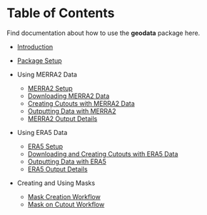 # Table of Contents

Find documentation about how to use the **geodata** package here.

- [Introduction](https://github.com/east-winds/geodata/blob/master/doc/general/Introduction.md)
- [Package Setup](https://github.com/east-winds/geodata/blob/master/doc/general/packagesetup.md)
- Using MERRA2 Data
  - [MERRA2 Setup](https://github.com/east-winds/geodata/blob/master/doc/merra2/merra2_setup.md)
  - [Downloading MERRA2 Data](https://github.com/east-winds/geodata/blob/master/doc/merra2/merra2_download.md)
  - [Creating Cutouts with MERRA2 Data](https://github.com/east-winds/geodata/blob/master/doc/merra2/merra2_createcutout.md)
  - [Outputting Data with MERRA2](https://github.com/east-winds/geodata/blob/master/doc/merra2/merra2_example_output.md)
  - [MERRA2 Output Details](https://github.com/east-winds/geodata/blob/master/doc/merra2/merra2_outputs.md)

- Using ERA5 Data
  - [ERA5 Setup](https://github.com/east-winds/geodata/blob/master/doc/era5/era5_setup.md)
  - [Downloading and Creating Cutouts with ERA5 Data](https://github.com/east-winds/geodata/blob/master/doc/era5/era5_download.md)
  - [Outputting Data with ERA5](https://github.com/east-winds/geodata/blob/master/doc/era5/era5_example_output.md)
  - [ERA5 Output Details](https://github.com/east-winds/geodata/blob/master/doc/era5/era5_outputs.md)

- Creating and Using Masks
  - [Mask Creation Workflow](https://github.com/east-winds/geodata/blob/master/doc/mask/mask_creation_workflow.md)
  - [Mask on Cutout Workflow](https://github.com/east-winds/geodata/blob/master/doc/mask/mask_on_cutout_workflow.md)
